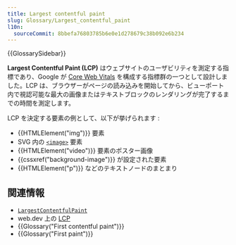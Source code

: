 ```yaml
---
title: Largest contentful paint
slug: Glossary/Largest_contentful_paint
l10n:
  sourceCommit: 8bbefa76803785b6e0e1d278679c38b092e6b234
---
```


{{GlossarySidebar}}

**Largest Contentful Paint (LCP)** はウェブサイトのユーザビリティを測定する指標であり、Google が [Core Web Vitals](https://web.dev/explore/learn-core-web-vitals) を構成する指標群の一つとして設計しました。LCP は、ブラウザーがページの読み込みを開始してから、ビューポート内で視認可能な最大の画像またはテキストブロックのレンダリングが完了するまでの時間を測定します。

LCP を決定する要素の例として、以下が挙げられます :

- {{HTMLElement("img")}} 要素
- SVG 内の [`<image>`](/ja/docs/Web/SVG/Element/image) 要素
- {{HTMLElement("video")}} 要素のポスター画像
- {{cssxref("background-image")}} が設定された要素
- {{HTMLElement("p")}} などのテキストノードのまとまり

## 関連情報

- [`LargestContentfulPaint`](/ja/docs/Web/API/LargestContentfulPaint)
- web.dev 上の [LCP](https://web.dev/articles/lcp)
- {{Glossary("First contentful paint")}}
- {{Glossary("First paint")}}
